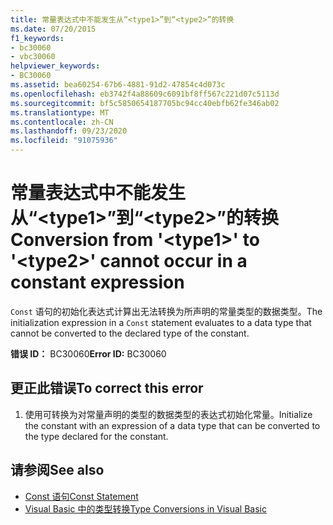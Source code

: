 ```yaml
---
title: 常量表达式中不能发生从“<type1>”到“<type2>”的转换
ms.date: 07/20/2015
f1_keywords:
- bc30060
- vbc30060
helpviewer_keywords:
- BC30060
ms.assetid: bea60254-67b6-4881-91d2-47854c4d073c
ms.openlocfilehash: eb3742f4a88609c6091bf8ff567c221d07c5113d
ms.sourcegitcommit: bf5c5850654187705bc94cc40ebfb62fe346ab02
ms.translationtype: MT
ms.contentlocale: zh-CN
ms.lasthandoff: 09/23/2020
ms.locfileid: "91075936"
---
```

# <a name="conversion-from-type1-to-type2-cannot-occur-in-a-constant-expression"></a><span data-ttu-id="feae2-102">常量表达式中不能发生从“\<type1>”到“\<type2>”的转换</span><span class="sxs-lookup"><span data-stu-id="feae2-102">Conversion from '\<type1>' to '\<type2>' cannot occur in a constant expression</span></span>

<span data-ttu-id="feae2-103">`Const` 语句的初始化表达式计算出无法转换为所声明的常量类型的数据类型。</span><span class="sxs-lookup"><span data-stu-id="feae2-103">The initialization expression in a `Const` statement evaluates to a data type that cannot be converted to the declared type of the constant.</span></span>  
  
 <span data-ttu-id="feae2-104">**错误 ID：** BC30060</span><span class="sxs-lookup"><span data-stu-id="feae2-104">**Error ID:** BC30060</span></span>  
  
## <a name="to-correct-this-error"></a><span data-ttu-id="feae2-105">更正此错误</span><span class="sxs-lookup"><span data-stu-id="feae2-105">To correct this error</span></span>  
  
1. <span data-ttu-id="feae2-106">使用可转换为对常量声明的类型的数据类型的表达式初始化常量。</span><span class="sxs-lookup"><span data-stu-id="feae2-106">Initialize the constant with an expression of a data type that can be converted to the type declared for the constant.</span></span>  
  
## <a name="see-also"></a><span data-ttu-id="feae2-107">请参阅</span><span class="sxs-lookup"><span data-stu-id="feae2-107">See also</span></span>

- [<span data-ttu-id="feae2-108">Const 语句</span><span class="sxs-lookup"><span data-stu-id="feae2-108">Const Statement</span></span>](../language-reference/statements/const-statement.md)
- [<span data-ttu-id="feae2-109">Visual Basic 中的类型转换</span><span class="sxs-lookup"><span data-stu-id="feae2-109">Type Conversions in Visual Basic</span></span>](../programming-guide/language-features/data-types/type-conversions.md)
